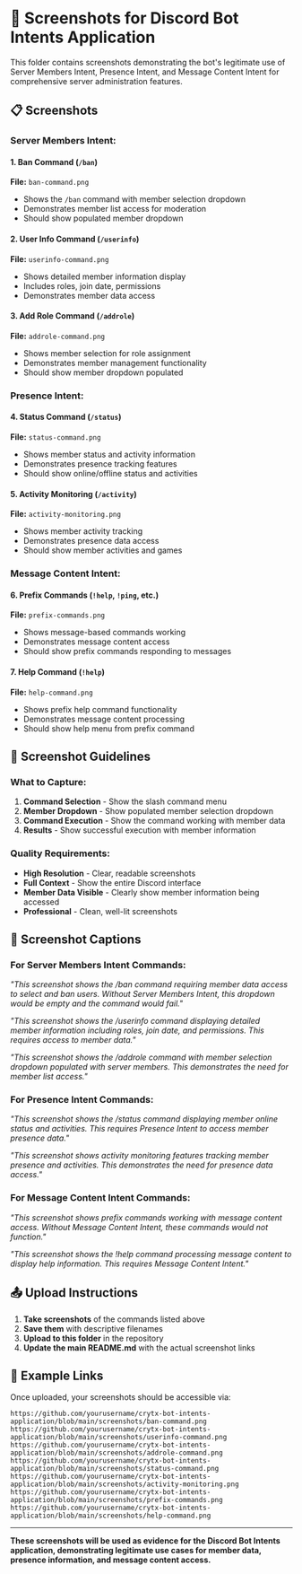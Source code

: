 # 📸 Screenshots for Discord Bot Intents Application

This folder contains screenshots demonstrating the bot's legitimate use of Server Members Intent, Presence Intent, and Message Content Intent for comprehensive server administration features.

## 📋 Screenshots

### Server Members Intent:

#### 1. Ban Command (`/ban`)
**File:** `ban-command.png`
- Shows the `/ban` command with member selection dropdown
- Demonstrates member list access for moderation
- Should show populated member dropdown

#### 2. User Info Command (`/userinfo`)
**File:** `userinfo-command.png`
- Shows detailed member information display
- Includes roles, join date, permissions
- Demonstrates member data access

#### 3. Add Role Command (`/addrole`)
**File:** `addrole-command.png`
- Shows member selection for role assignment
- Demonstrates member management functionality
- Should show member dropdown populated

### Presence Intent:

#### 4. Status Command (`/status`)
**File:** `status-command.png`
- Shows member status and activity information
- Demonstrates presence tracking features
- Should show online/offline status and activities

#### 5. Activity Monitoring (`/activity`)
**File:** `activity-monitoring.png`
- Shows member activity tracking
- Demonstrates presence data access
- Should show member activities and games

### Message Content Intent:

#### 6. Prefix Commands (`!help`, `!ping`, etc.)
**File:** `prefix-commands.png`
- Shows message-based commands working
- Demonstrates message content access
- Should show prefix commands responding to messages

#### 7. Help Command (`!help`)
**File:** `help-command.png`
- Shows prefix help command functionality
- Demonstrates message content processing
- Should show help menu from prefix command

## 📝 Screenshot Guidelines

### What to Capture:
1. **Command Selection** - Show the slash command menu
2. **Member Dropdown** - Show populated member selection dropdown
3. **Command Execution** - Show the command working with member data
4. **Results** - Show successful execution with member information

### Quality Requirements:
- **High Resolution** - Clear, readable screenshots
- **Full Context** - Show the entire Discord interface
- **Member Data Visible** - Clearly show member information being accessed
- **Professional** - Clean, well-lit screenshots

## 🎯 Screenshot Captions

### For Server Members Intent Commands:
*"This screenshot shows the /ban command requiring member data access to select and ban users. Without Server Members Intent, this dropdown would be empty and the command would fail."*

*"This screenshot shows the /userinfo command displaying detailed member information including roles, join date, and permissions. This requires access to member data."*

*"This screenshot shows the /addrole command with member selection dropdown populated with server members. This demonstrates the need for member list access."*

### For Presence Intent Commands:
*"This screenshot shows the /status command displaying member online status and activities. This requires Presence Intent to access member presence data."*

*"This screenshot shows activity monitoring features tracking member presence and activities. This demonstrates the need for presence data access."*

### For Message Content Intent Commands:
*"This screenshot shows prefix commands working with message content access. Without Message Content Intent, these commands would not function."*

*"This screenshot shows the !help command processing message content to display help information. This requires Message Content Intent."*

## 📤 Upload Instructions

1. **Take screenshots** of the commands listed above
2. **Save them** with descriptive filenames
3. **Upload to this folder** in the repository
4. **Update the main README.md** with the actual screenshot links

## 🔗 Example Links

Once uploaded, your screenshots should be accessible via:
```
https://github.com/yourusername/crytx-bot-intents-application/blob/main/screenshots/ban-command.png
https://github.com/yourusername/crytx-bot-intents-application/blob/main/screenshots/userinfo-command.png
https://github.com/yourusername/crytx-bot-intents-application/blob/main/screenshots/addrole-command.png
https://github.com/yourusername/crytx-bot-intents-application/blob/main/screenshots/status-command.png
https://github.com/yourusername/crytx-bot-intents-application/blob/main/screenshots/activity-monitoring.png
https://github.com/yourusername/crytx-bot-intents-application/blob/main/screenshots/prefix-commands.png
https://github.com/yourusername/crytx-bot-intents-application/blob/main/screenshots/help-command.png
```

---

**These screenshots will be used as evidence for the Discord Bot Intents application, demonstrating legitimate use cases for member data, presence information, and message content access.** 
